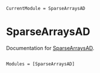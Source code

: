 ```@meta
CurrentModule = SparseArraysAD
```

# SparseArraysAD

Documentation for [SparseArraysAD](https://github.com/jieli-matrix/SparseArraysAD.jl).

```@index
```

```@autodocs
Modules = [SparseArraysAD]
```
